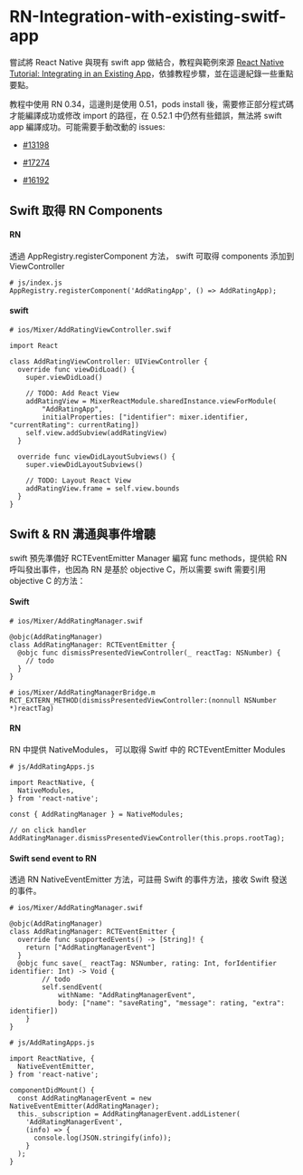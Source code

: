 # RN-Integration-with-existing-switf-app

嘗試將 React Native 與現有 swift app 做結合，教程與範例來源 [React Native Tutorial: Integrating in an Existing App](https://www.raywenderlich.com/136047/react-native-existing-app)，依據教程步驟，並在這邊紀錄一些重點要點。

教程中使用 RN 0.34，這邊則是使用 0.51，pods install 後，需要修正部分程式碼才能編譯成功或修改 import 的路徑，在 0.52.1 中仍然有些錯誤，無法將 swift app 編譯成功。可能需要手動改動的 issues:

* [#13198](https://github.com/facebook/react-native/issues/13198)

* [#17274](https://github.com/facebook/react-native/issues/17274)

* [#16192](https://github.com/facebook/react-native/pull/16192)

## Swift 取得 RN Components

#### RN

透過 AppRegistry.registerComponent 方法， swift 可取得 components 添加到 ViewController

```
# js/index.js
AppRegistry.registerComponent('AddRatingApp', () => AddRatingApp);
```

#### swift

```
# ios/Mixer/AddRatingViewController.swif

import React

class AddRatingViewController: UIViewController {
  override func viewDidLoad() {
    super.viewDidLoad()

    // TODO: Add React View
    addRatingView = MixerReactModule.sharedInstance.viewForModule(
        "AddRatingApp",
        initialProperties: ["identifier": mixer.identifier, "currentRating": currentRating])
    self.view.addSubview(addRatingView)
  }

  override func viewDidLayoutSubviews() {
    super.viewDidLayoutSubviews()

    // TODO: Layout React View
    addRatingView.frame = self.view.bounds
  }
}
```

## Swift & RN 溝通與事件增聽

swift 預先準備好 RCTEventEmitter Manager 編寫 func methods，提供給 RN 呼叫發出事件，也因為 RN 是基於 objective C，所以需要 swift 需要引用 objective C 的方法：

#### Swift

```
# ios/Mixer/AddRatingManager.swif

@objc(AddRatingManager)
class AddRatingManager: RCTEventEmitter {
  @objc func dismissPresentedViewController(_ reactTag: NSNumber) {
    // todo
  }
}

# ios/Mixer/AddRatingManagerBridge.m
RCT_EXTERN_METHOD(dismissPresentedViewController:(nonnull NSNumber *)reactTag)
```

#### RN

RN 中提供 NativeModules， 可以取得 Switf 中的 RCTEventEmitter Modules

```
# js/AddRatingApps.js

import ReactNative, {
  NativeModules,
} from 'react-native';

const { AddRatingManager } = NativeModules;

// on click handler
AddRatingManager.dismissPresentedViewController(this.props.rootTag);
```

#### Swift send event to RN

透過 RN NativeEventEmitter 方法，可註冊 Swift 的事件方法，接收 Swift 發送的事件。

```
# ios/Mixer/AddRatingManager.swif

@objc(AddRatingManager)
class AddRatingManager: RCTEventEmitter {
  override func supportedEvents() -> [String]! {
    return ["AddRatingManagerEvent"]
  }
  @objc func save(_ reactTag: NSNumber, rating: Int, forIdentifier identifier: Int) -> Void {
        // todo
        self.sendEvent(
            withName: "AddRatingManagerEvent",
            body: ["name": "saveRating", "message": rating, "extra": identifier])
    }
}
```

```
# js/AddRatingApps.js

import ReactNative, {
  NativeEventEmitter,
} from 'react-native';

componentDidMount() {
  const AddRatingManagerEvent = new NativeEventEmitter(AddRatingManager);
  this._subscription = AddRatingManagerEvent.addListener(
    'AddRatingManagerEvent',
    (info) => {
      console.log(JSON.stringify(info));
    }
  );
}
```
